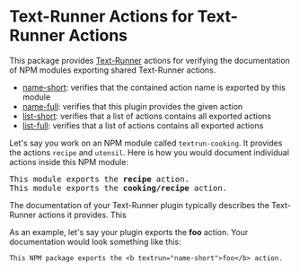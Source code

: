 # Text-Runner Actions for Text-Runner Actions

This package provides [Text-Runner](https://github.com/kevgo/text-runner)
actions for verifying the documentation of NPM modules exporting shared
Text-Runner actions.

<a textrun="action/list-short">

- [name-short](#short): verifies that the contained action name is exported by
  this module
- [name-full](#full): verifies that this plugin provides the given action
- [list-short](#list-short): verifies that a list of actions contains all
  exported actions
- [list-full](#list-short): verifies that a list of actions contains all
  exported actions

</a>

Let's say you work on an NPM module called `textrun-cooking`. It provides the
actions `recipe` and `utensil`. Here is how you would document individual
actions inside this NPM module:

<pre textrun="run-in-textrunner">
This module exports the <b textrun="action/name-short">recipe</b> action.
This module exports the <b textrun="action/name-full">cooking/recipe</b> action.
</pre>

The documentation of your Text-Runner plugin typically describes the Text-Runner
actions it provides. This

As an example, let's say your plugin exports the **foo** action. Your
documentation would look something like this:

```
This NPM package exports the <b textrun="name-short">foo</b> action.
```
